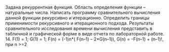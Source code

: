 Задана рекуррентная функция. Область определения функции – натуральные числа.
 Написать программу сравнительного вычисления данной функции рекурсивно и итерационно.
  Определить границы применимости рекурсивного и итерационного подхода.
   Результаты сравнительного исследования времени вычисления представить в табличной и графической форме в виде отчета по лабораторной работе.
14.	F(1) = 1; G(1) = 1; F(n) = (-1)n*( F(n–1) – 2*G(n–1)), G(n) = -F(n–1) + (n–1)!, при n >=2
